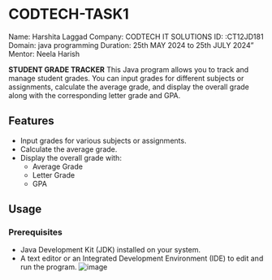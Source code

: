 # CODTECH-TASK1

Name: Harshita Laggad
Company: CODTECH IT SOLUTIONS
ID: :CT12JD181
Domain: java programming
Duration: 25th MAY 2024 to 25th JULY 2024”
Mentor: Neela Harish


**STUDENT GRADE TRACKER**
This Java program allows you to track and manage student grades. You can input grades for different subjects or assignments, calculate the average grade, and display the overall grade along with the corresponding letter grade and GPA.

## Features

- Input grades for various subjects or assignments.
- Calculate the average grade.
- Display the overall grade with:
  - Average Grade
  - Letter Grade
  - GPA

## Usage

### Prerequisites

- Java Development Kit (JDK) installed on your system.
- A text editor or an Integrated Development Environment (IDE) to edit and run the program.
![image](https://github.com/harshitalaggad/CODTECH-TASK1/assets/121817580/890d3192-93fe-4422-88d9-0a44ebad84aa)
